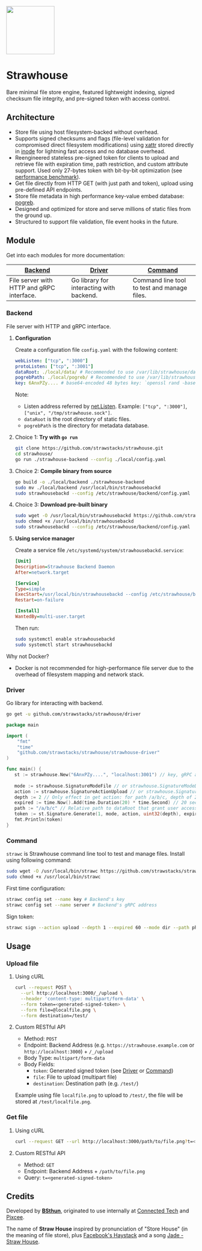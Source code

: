<img src="https://static1.pixcee.dev/external/strawstacks/logo.png" width="128px"></img>

# Strawhouse
Bare minimal file store engine, featured lightweight indexing, signed checksum file integrity, and pre-signed token with access control.

## Architecture
- Store file using host filesystem-backed without overhead.
- Supports signed checksums and flags (file-level validation for compromised direct filesystem modifications) using [xattr](https://en.wikipedia.org/wiki/Extended_file_attributes) stored directly in [inode](https://en.wikipedia.org/wiki/Inode) for lightning fast access and no database overhead.
- Reengineered stateless pre-signed token for clients to upload and retrieve file with expiration time, path restriction, and custom attribute support. Used only 27-bytes token with bit-by-bit optimization (see [performance benchmark](https://github.com/strawstacks/strawhouse/wiki/Benchmark)).
- Get file directly from HTTP GET (with just path and token), upload using pre-defined API endpoints.
- Store file metadata in high performance key-value embed database: [pogreb](https://github.com/akrylysov/pogreb).
- Designed and optimized for store and serve millions of static files from the ground up.
- Structured to support file validation, file event hooks in the future.

## Module

Get into each modules for more documentation:

| [Backend](#backend)                       | [Driver](#driver)                        | [Command](#command)                         |
|-------------------------------------------|------------------------------------------|---------------------------------------------|
| File server with HTTP and gRPC interface. | Go library for interacting with backend. | Command line tool to test and manage files. |

### Backend

File server with HTTP and gRPC interface.

1. **Configuration**
   
   Create a configuration file `config.yaml` with the following content:
   ```yaml
   webListen: ["tcp", ":3000"]
   protoListen: ["tcp", ":3001"]
   dataRoot: ./local/data/ # Recommended to use /var/lib/strawhouse/data/ for production
   pogrebPath: ./local/pogreb/ # Recommended to use /var/lib/strawhouse/pogreb/ for production
   key: 6AnxPZy.... # base64-encoded 48 bytes key: `openssl rand -base64 48`
   ```
   Note:
   - Listen address referred by [net.Listen](https://golang.org/pkg/net/#Listen). Example: `["tcp", ":3000"]`, `["unix", "/tmp/strawhouse.sock"]`.
   - `dataRoot` is the root directory of static files.
   - `pogrebPath` is the directory for metadata database.

2. Choice 1: **Try with `go run`**
   ```bash
   git clone https://github.com/strawstacks/strawhouse.git
   cd strawhouse/
   go run ./strawhouse-backend --config ./local/config.yaml
   ```

3. Choice 2: **Compile binary from source**
   ```bash
   go build -o ./local/backend ./strawhouse-backend
   sudo mv ./local/backend /usr/local/bin/strawhousebackd
   sudo strawhousebackd --config /etc/strawhouse/backend/config.yaml
   ```
   
4. Choice 3: **Download pre-built binary**
   ```bash
   sudo wget -O /usr/local/bin/strawhousebackd https://github.com/strawstacks/strawhouse/releases/download/v0.1.0/strawhousebackd_linux_arm64
   sudo chmod +x /usr/local/bin/strawhousebackd
   sudo strawhousebackd --config /etc/strawhouse/backend/config.yaml
   ```
   
5. **Using service manager**
   
   Create a service file `/etc/systemd/system/strawhousebackd.service`:
   ```ini
   [Unit]
   Description=Strawhouse Backend Daemon
   After=network.target

   [Service]
   Type=simple
   ExecStart=/usr/local/bin/strawhousebackd --config /etc/strawhouse/backend/config.yaml
   Restart=on-failure

   [Install]
   WantedBy=multi-user.target
   ```
   Then run:
   ```bash
   sudo systemctl enable strawhousebackd
   sudo systemctl start strawhousebackd
   ```

Why not Docker?
  - Docker is not recommended for high-performance file server due to the overhead of filesystem mapping and network stack.

### Driver

Go library for interacting with backend.

```bash
go get -u github.com/strawstacks/strawhouse/driver
```

```go
package main

import (
    "fmt"
    "time"
    "github.com/strawstacks/strawhouse/strawhouse-driver"
)

func main() {
   st := strawhouse.New("6AnxPZy....", "localhost:3001") // key, gRPC address
   
   mode := strawhouse.SignatureModeFile // or strawhouse.SignatureModeDirectory
   action := strawhouse.SignatureActionUpload // or strawhouse.SignatureActionGet
   depth := 2 // Only effect in get action: for path /a/b/c, depth of 2 means allow access all files under /a/b, for upload action, it's ignored and allow user to upload to /a/b/c only.
   expired := time.Now().Add(time.Duration(20) * time.Second) // 20 seconds
   path := "/a/b/c" // Relative path to dataRoot that grant user access
   token := st.Signature.Generate(1, mode, action, uint32(depth), expired, path, nil)
   fmt.Println(token)
}
```
### Command

`strawc` is Strawhouse command line tool to test and manage files. Install using following command:

```bash
sudo wget -O /usr/local/bin/strawc https://github.com/strawstacks/strawhouse/releases/download/v0.1.0/strawc_darwin_amd64
sudo chmod +x /usr/local/bin/strawc
```

First time configuration:
```bash
strawc config set --name key # Backend's key
strawc config set --name server # Backend's gRPC address
```

Sign token:
```bash
strawc sign --action upload --depth 1 --expired 60 --mode dir --path photos/
```

## Usage

### Upload file

1. Using cURL
   ```bash
   curl --request POST \
     --url http://localhost:3000/_/upload \
     --header 'content-type: multipart/form-data' \
     --form token=<generated-signed-token> \
     --form file=@localfile.png \
     --form destination=/test/
   ```
2. Custom RESTful API
   - Method: `POST`
   - Endpoint: Backend Address (e.g. `https://strawhouse.example.com` or `http://localhost:3000`) + `/_/upload`
   - Body Type: `multipart/form-data`
   - Body Fields:
     - `token`: Generated signed token (see [Driver](#driver) or [Command](#command))
     - `file`: File to upload (multipart file)
     - `destination`: Destination path (e.g. `/test/`)

   Example using file `localfile.png` to upload to `/test/`, the file will be stored at `/test/localfile.png`.

### Get file

1. Using cURL
   ```bash
   curl --request GET --url http://localhost:3000/path/to/file.png?t=<generated-signed-token>
   ```
   
2. Custom RESTful API
   - Method: `GET`
   - Endpoint: Backend Address + `/path/to/file.png`
   - Query: `t=<generated-signed-token>`

## Credits

Developed by **[BSthun](https://github.com/BSthun)**, originated to use internally at [Connected Tech](https://www.connectedtech.co.th) and [Pixcee](https://www.pixcee.app/).

The name of **Straw House** inspired by pronunciation of "Store House" (in the meaning of file store), plus [Facebook's Haystack](https://engineering.fb.com/2009/04/30/core-infra/needle-in-a-haystack-efficient-storage-of-billions-of-photos/) and a song [Jade - Straw House](https://open.spotify.com/track/50uwQoov3D7ASWwfmRVHQI?si=9081a42990ba4233).